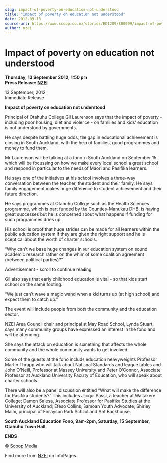 ```yaml
---
slug: impact-of-poverty-on-education-not-understood
title: "Impact of poverty on education not understood"
date: 2012-09-13
source-url: https://www.scoop.co.nz/stories/ED1209/S00099/impact-of-poverty-on-education-not-understood.htm
author: nzei
---
```

Impact of poverty on education not understood
=============================================

**Thursday, 13 September 2012, 1:50 pm**  
**Press Release: [NZEI](https://info.scoop.co.nz/NZEI)**

13 September, 2012  
Immediate Release

  
**Impact of poverty on education not understood**

  
Principal of Otahuhu College Gil Laurenson says that the impact of poverty - including poor housing, diet and violence - on families and kids’ education is not understood by governments.

He says despite battling huge odds, the gap in educational achievement is closing in South Auckland, with the help of families, good programmes and money to fund them.

Mr Laurenson will be talking at a fono in South Auckland on September 15 which will be focussing on how we make every local school a great school and respond in particular to the needs of Maori and Pasifika learners.

He says one of the initiatives at his school involves a three-way conversation between the teacher, the student and their family. He says family engagement makes huge difference to student achievement and their future direction.

He says programmes at Otahuhu College such as the Health Sciences programme, which is part funded by the Counties-Manukau DHB, is having great successes but he is concerned about what happens if funding for such programmes dries up.

His school is proof that huge strides can be made for all learners within the public education system if they are given the right support and he is sceptical about the worth of charter schools.

“Why can’t we base huge changes in our education system on sound academic research rather on the whim of some coalition agreement (between political parties)?”

Advertisement - scroll to continue reading





Gil also says that early childhood education is vital - so that kids start school on the same footing.

“We just can’t wave a magic wand when a kid turns up (at high school) and expect them to catch up.”

The event will include people from both the community and the education sector.

NZEI Area Council chair and principal at May Road School, Lynda Stuart, says many community groups have expressed an interest in the fono and will be attending.

She says the attack on education is something that affects the whole community and the whole community wants to get involved.

Some of the guests at the fono include education heavyweights Professor Martin Thrupp who will talk about National Standards and league tables and John O’Neill, Professor at Massey University and Peter O’Connor, Associate Professor at Auckland University Faculty of Education, who will speak about charter schools.

There will also be a panel discussion entitled “What will make the difference for Pasifika students?” This includes Jacqui Passi, a teacher at Waitakere College; Damon Salesa, Associate Professor for Pasifika Studies at the University of Auckland; Efeso Collins, Samoan Youth Advocate; Shirley Maihi, principal of Finlayson Park School and Ant Backhouse.

**South Auckland Education Fono, 9am-2pm, Saturday, 15 September, Otahuhu Town Hall.**

  
**ENDS**  

[© Scoop Media](http://www.scoop.co.nz/about/terms.html)

Find more from [NZEI](https://info.scoop.co.nz/NZEI) on InfoPages.